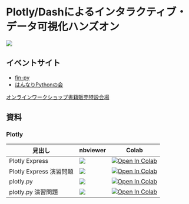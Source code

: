 # Plotly/Dashによるインタラクティブ・データ可視化ハンズオン

[![](https://asakura-pivd.square.site/uploads/1/3/1/6/131602797/s535225144612420762_p5423_i1_w1765.jpeg)](https://asakura-pivd.square.site/product/-12258-python-plotly-dash-web-9784254122589/5423?cs=true)

## イベントサイト

- [fin-py](https://fin-py.connpass.com/event/196299/)
- [はんなりPythonの会](https://hannari-python.connpass.com/event/195922/)

[オンラインワークショップ書籍販売特設会場](https://asakura-pivd.square.site)

## 資料

### Plotly

見出し|nbviewer|Colab
---|---|---
Plotly Express | [![](https://img.shields.io/badge/render-nbviewer-orange.svg)](https://nbviewer.jupyter.org/github/plotly-dash-book/events/blob/main/20201205/plotly/plotly_express.ipynb) | [![Open In Colab](https://colab.research.google.com/assets/colab-badge.svg)](https://colab.research.google.com/github/plotly-dash-book/events/blob/main/20201205/plotly/plotly_express.ipynb)
Plotly Express 演習問題 | [![](https://img.shields.io/badge/render-nbviewer-orange.svg)](https://nbviewer.jupyter.org/github/plotly-dash-book/events/blob/main/20201205/plotly/exercise_plotly_express.ipynb) | [![Open In Colab](https://colab.research.google.com/assets/colab-badge.svg)](https://colab.research.google.com/github/plotly-dash-book/events/blob/main/20201205/plotly/exercise_plotly_express.ipynb)
plotly.py | [![](https://img.shields.io/badge/render-nbviewer-orange.svg)](https://nbviewer.jupyter.org/github/plotly-dash-book/events/blob/main/20201205/plotly/plotly.py.ipynb) | [![Open In Colab](https://colab.research.google.com/assets/colab-badge.svg)](https://colab.research.google.com/github/plotly-dash-book/events/blob/main/20201205/plotly/plotly.py.ipynb)
plotly.py 演習問題 | [![](https://img.shields.io/badge/render-nbviewer-orange.svg)](https://nbviewer.jupyter.org/github/plotly-dash-book/events/blob/main/20201205/plotly/exercise_plotly.py.ipynb) | [![Open In Colab](https://colab.research.google.com/assets/colab-badge.svg)](https://colab.research.google.com/github/plotly-dash-book/events/blob/main/20201205/plotly/exercise_plotly.py.ipynb)
